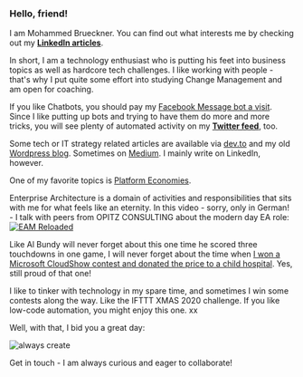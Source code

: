 ### Hello, friend!

I am Mohammed Brueckner. You can find out what interests me by checking out my **[LinkedIn articles](https://www.linkedin.com/today/author/mbrueckner)**.

In short, I am a technology enthusiast who is putting his feet into business topics as well as hardcore tech challenges.
I like working with people - that's why I put quite some effort into studying Change Management and am open for coaching.

If you like Chatbots, you should pay my [Facebook Message bot a visit](https://m.me/mobrueckner).
Since I like putting up bots and trying to have them do more and more tricks, you will see plenty of automated activity on my **[Twitter feed](https://twitter.com/moebruec)**, too.

Some tech or IT strategy related articles are available via [dev.to](https://dev.to/mrbrue) and my old [Wordpress blog](https://ideasopensourced.wordpress.com). Sometimes on [Medium](https://medium.com/@mohammedbrueckner). I mainly write on LinkedIn, however.

One of my favorite topics is [Platform Economies](https://platformeconomies.com).

Enterprise Architecture is a domain of activities and responsibilities that sits with me for what feels like an eternity.
In this video - sorry, only in German! - I talk with peers from OPITZ CONSULTING about the modern day EA role:
[![EAM Reloaded](https://img.youtube.com/vi/7n0MBTRpND4/0.jpg)](https://www.youtube.com/watch?v=7n0MBTRpND4)

Like Al Bundy will never forget about this one time he scored three touchdowns in one game, I will never forget about the time when [I won a Microsoft CloudShow contest and donated the price to a child hospital](https://www.facebook.com/MicrosoftCloudShow/photos/pcb.1486882274730662/1486881964730693/). Yes, still proud of that one!

I like to tinker with technology in my spare time, and sometimes I win some contests along the way.
Like the IFTTT XMAS 2020 challenge. If you like low-code automation, you might enjoy this one.
xx

Well, with that, I bid you a great day:

![always create](https://media.giphy.com/media/Id0WsC08hT20ywyYHE/giphy.gif "Creators Have To Create")

Get in touch - I am always curious and eager to collaborate!

